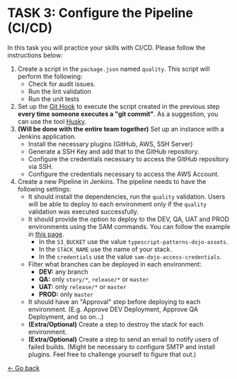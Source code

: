 # TASK 3: Configure the Pipeline (CI/CD)

In this task you will practice your skills with CI/CD. Please follow the instructions below:

1. Create a script in the `package.json` named `quality`. This script will perform the following:
    * Check for audit issues.
    * Run the lint validation
    * Run the unit tests
2. Set up the [Git Hook](https://git-scm.com/book/en/v2/Customizing-Git-Git-Hooks) to execute the script created in the previous step **every time someone executes a "git commit"**. As a suggestion, you can use the tool [Husky](https://typicode.github.io/husky/#/).
3. **(Will be done with the entire team together)** Set up an instance with a Jenkins application.
    * Install the necessary plugins (GitHub, AWS, SSH Server)
    * Generate a SSH Key and add that to the GitHub repository.
    * Configure the credentials necessary to access the GitHub repository via SSH.
    * Configure the credentials necessary to access the AWS Account.
4. Create a new Pipeline in Jenkins. The pipeline needs to have the following settings:
    * It should install the dependencies, run the `quality` validation. Users will be able to deploy to each environment only if the `quality` validation was executed successfully.
    * It should provide the option to deploy to the DEV, QA, UAT and PROD environments using the SAM commands. You can follow the example in [this page](https://aws.amazon.com/blogs/compute/building-a-jenkins-pipeline-with-aws-sam/).
        * In the `S3_BUCKET` use the value `typescript-patterns-dojo-assets`.
        * In the `STACK_NAME` use the name of your stack.
        * In the `credentials` use the value `sam-dojo-access-credentials`.
    * Filter what branches can be deployed in each environment:
        * **DEV:** any branch
        * **QA:** only `story/*`, `release/*` or `master`
        * **UAT:** only `release/*` or `master`
        * **PROD:** only `master`
    * It should have an "Approval" step before deploying to each environment. (E.g. Approve DEV Deployment, Approve QA Deployment, and so on...)
    * **(Extra/Optional)** Create a step to destroy the stack for each environment.
    * **(Extra/Optional)** Create a step to send an email to notify users of failed builds. (Might be necessary to configure SMTP and install plugins. Feel free to challenge yourself to figure that out.)

[<- Go back](../../README.md)
